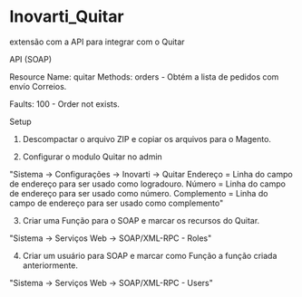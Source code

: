 Inovarti_Quitar
===============

extensão com a API para integrar com o Quitar


API (SOAP)

Resource Name: quitar
Methods:
orders - Obtém a lista de pedidos com envío Correios.
          

Faults:
100 - Order not exists.	



Setup

1. Descompactar o arquivo ZIP e copiar os arquivos para o Magento.


2. Configurar o modulo Quitar no admin


"Sistema -> Configurações -> Inovarti -> Quitar
Endereço = Linha do campo de endereço para ser usado como logradouro.
Número = Linha do campo de endereço para ser usado como número.
Complemento = Linha do campo de endereço para ser usado como complemento"


3. Criar uma Função para o SOAP e marcar os recursos do Quitar. 


"Sistema -> Serviços Web -> SOAP/XML-RPC - Roles"

4. Criar um usuário para SOAP e marcar como Função a função criada anteriormente.

"Sistema -> Serviços Web -> SOAP/XML-RPC - Users"

